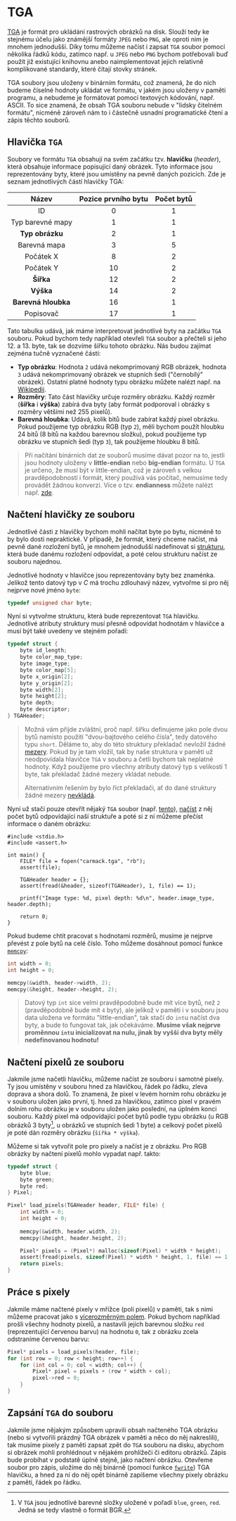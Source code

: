 # TGA
[TGA](https://en.wikipedia.org/wiki/Truevision_TGA) je formát pro ukládání rastrových obrázků na
disk. Slouží tedy ke stejnému účelu jako známější formáty `JPEG` nebo `PNG`, ale oproti nim je
mnohem jednodušší. Díky tomu můžeme načíst i zapsat `TGA` soubor pomocí několika řádků kódu, zatímco
např. u `JPEG` nebo `PNG` bychom potřebovali buď použít již existující knihovnu anebo naimplementovat
jejich relativně komplikované standardy, které čítají stovky stránek.

TGA soubory jsou uloženy v binárním formátu, což znamená, že do nich budeme číselné hodnoty ukládat ve formátu,
v jakém jsou uloženy v paměti programu, a nebudeme je formátovat pomocí textových kódování, např. ASCII. To sice
znamená, že obsah TGA souboru nebude v "lidsky čitelném formátu", nicméně zároveň nám to i částečně usnadní programatické
čtení a zápis těchto souborů.

## Hlavička `TGA`
Soubory ve formátu `TGA` obsahují na svém začátku tzv. **hlavičku** (*header*), která obsahuje informace
popisující daný obrázek. Tyto informace jsou reprezentovány byty, které jsou umístěny na pevně
daných pozicích. Zde je seznam jednotlivých částí hlavičky TGA:

|        Název        | Pozice prvního bytu | Počet bytů |
|:-------------------:|:-------------------:|:----------:|
|         ID          |          0          |     1      |
|  Typ barevné mapy   |          1          |     1      |
|   **Typ obrázku**   |          2          |     1      |
|    Barevná mapa     |          3          |     5      |
|      Počátek X      |          8          |     2      |
|      Počátek Y      |         10          |     2      |
|      **Šířka**      |         12          |     2      |
|      **Výška**      |         14          |     2      |
| **Barevná hloubka** |         16          |     1      |
|      Popisovač      |         17          |     1      |

Tato tabulka udává, jak máme interpretovat jednotlivé byty na začátku `TGA` souboru. Pokud bychom tedy
například otevřeli `TGA` soubor a přečteli si jeho 12. a 13. byte, tak se dozvíme šířku tohoto obrázku. 
Nás budou zajímat zejména tučně vyznačené části:
- **Typ obrázku**: Hodnota `2` udává nekomprimovaný RGB obrázek, hodnota `3` udává nekomprimovaný
obrázek ve stupních šedi ("černobílý" obrázek). Ostatní platné hodnoty typu obrázku můžete nalézt
např. na [Wikipedii](https://en.wikipedia.org/wiki/Truevision_TGA).
- **Rozměry**: Tato část hlavičky určuje rozměry obrázku. Každý rozměr (**šířka** i **výška**) zabírá
dva byty (aby formát podporoval i obrázky s rozměry většími než 255 pixelů).
- **Barevná hloubka**: Udává, kolik bitů bude zabírat každý pixel obrázku. Pokud použijeme typ obrázku
RGB (typ `2`), měli bychom použít hloubku 24 bitů (8 bitů na každou barevnou složku), pokud použijeme typ
obrázku ve stupních šedi (typ `3`), tak použijeme hloubku 8 bitů.

> Při načítání binárních dat ze souborů musíme dávat pozor na to, jestli jsou hodnoty uloženy v
> **little-endian** nebo **big-endian** formátu. U `TGA` je určeno, že musí být v little-endian, což je
> zároveň s velkou pravděpodobností i formát, který používá vás počítač, nemusíme tedy provádět žádnou
> konverzi. Více o tzv. **endianness** můžete nalézt např. [zde](https://en.wikipedia.org/wiki/Endianness).

## Načtení hlavičky ze souboru
Jednotlivé části z hlavičky bychom mohli načítat byte po bytu, nicméně to by bylo dosti nepraktické.
V případě, že formát, který chceme načíst, má pevně dané rozložení bytů, je mnohem jednodušší
nadefinovat si [strukturu](../struktury/struktury.md), která bude danému rozložení odpovídat, a poté
celou strukturu načíst ze souboru najednou.

Jednotlivé hodnoty v hlavičce jsou reprezentovány byty bez znaménka. Jelikož tento datový typ v *C*
má trochu zdlouhavý název, vytvořme si pro něj nejprve nové jméno `byte`:
```c
typedef unsigned char byte;
```

Nyní si vytvořme strukturu, která bude reprezentovat `TGA` hlavičku. Jednotlivé atributy struktury
musí přesně odpovídat hodnotám v hlavičce a musí být také uvedeny ve stejném pořadí:
```c
typedef struct {
    byte id_length;
    byte color_map_type;
    byte image_type;
    byte color_map[5];
    byte x_origin[2];
    byte y_origin[2];
    byte width[2];
    byte height[2];
    byte depth;
    byte descriptor;
} TGAHeader;
```

> Možná vám přijde zvláštní, proč např. šířku definujeme jako pole dvou bytů namísto použití
> "dvou-bajtového celého čísla", tedy datového typu `short`. Děláme to, aby do této struktury překladač
> nevložil žádné [mezery](../struktury/pametova_reprezentace.md#struktury-a-zarovnání). Pokud by je tam
> vložil, tak by naše struktura v paměti už neodpovídala hlavičce `TGA` v souboru a četli bychom tak
> neplatné hodnoty. Když použijeme pro všechny atributy datový typ s velikostí 1 byte, tak překladač
> žádné mezery vkládat nebude.
> 
> Alternativním řešením by bylo říct překladači, ať do dané struktury žádné mezery
> [nevkládá](https://stackoverflow.com/a/40642888/1107768).

Nyní už stačí pouze otevřít nějaký `TGA` soubor (např. [tento](../../static/img/carmack.tga)),
[načíst](../soubory/cteni_ze_souboru.md) z něj počet bytů odpovídající naší struktuře
a poté si z ní můžeme přečíst informace o daném obrázku:
```c,mainbody
#include <stdio.h>
#include <assert.h>

int main() {
    FILE* file = fopen("carmack.tga", "rb");
    assert(file);
    
    TGAHeader header = {};
    assert(fread(&header, sizeof(TGAHeader), 1, file) == 1);
    
    printf("Image type: %d, pixel depth: %d\n", header.image_type, header.depth);

    return 0;
}
```

Pokud budeme chtít pracovat s hodnotami rozměrů, musíme je nejprve převést z pole bytů
na celé číslo. Toho můžeme dosáhnout pomocí funkce [`memcpy`](https://devdocs.io/c/string/byte/memcpy):
```c
int width = 0;
int height = 0;

memcpy(&width, header->width, 2);
memcpy(&height, header->height, 2);
```

> Datový typ `int` sice velmi pravděpodobně bude mít více bytů, než `2` (pravděpodobně bude mít `4` byty), ale jelikož
> v paměti i v souboru jsou data uložena ve formátu "little-endian", tak stačí do `int`u načíst dva byty, a bude to fungovat
> tak, jak očekáváme. **Musíme však nejprve proměnnou `int`u inicializovat na nulu, jinak by vyšší dva byty měly nedefinovanou
> hodnotu!**

## Načtení pixelů ze souboru
Jakmile jsme načetli hlavičku, můžeme načíst ze souboru i samotné pixely. Ty jsou umístěny v souboru
hned za hlavičkou, řádek po řádku, zleva doprava a shora dolů. To znamená, že pixel v levém horním rohu obrázku je v souboru
uložen jako první, tj. hned za hlavičkou, zatímco pixel v pravém dolním rohu obrázku je v souboru uložen jako poslední,
na úplném konci souboru. Každý pixel má odpovídající počet bytů podle typu obrázku (u RGB obrázků 3 byty[^1],
u obrázků ve stupních šedi 1 byte) a celkový počet pixelů je poté dán rozměry obrázku (`šířka * výška`).

[^1]: V `TGA` jsou jednotlivé barevné složky uložené v pořadí `blue`, `green`, `red`. Jedná se tedy
vlastně o formát BGR.

Můžeme si tak vytvořit pole pro pixely a načíst je z obrázku. Pro RGB obrázky by načtení pixelů
mohlo vypadat např. takto: 
```c
typedef struct {
    byte blue;
    byte green;
    byte red;
} Pixel;

Pixel* load_pixels(TGAHeader header, FILE* file) {
    int width = 0;
    int height = 0;
    
    memcpy(&width, header.width, 2);
    memcpy(&height, header.height, 2);

    Pixel* pixels = (Pixel*) malloc(sizeof(Pixel) * width * height);
    assert(fread(pixels, sizeof(Pixel) * width * height, 1, file) == 1);
    return pixels;
}
```

## Práce s pixely
Jakmile máme načtené pixely v mřížce (poli pixelů) v paměti, tak s nimi můžeme pracovat jako s
[vícerozměrným polem](../pole/vicerozmerna_pole.md). Pokud bychom například prošli všechny hodnoty pixelů, a nastavili
jejich barevnou složku `red` (reprezentující červenou barvu) na hodnotu `0`, tak z obrázku zcela odstraníme červenou barvu:

```c
Pixel* pixels = load_pixels(header, file);
for (int row = 0; row < height; row++) {
    for (int col = 0; col < width; col++) {
        Pixel* pixel = pixels + (row * width + col);
        pixel->red = 0;
    }    
}
```

## Zapsání `TGA` do souboru
Jakmile jsme nějakým způsobem upravili obsah načteného TGA obrázku (nebo si vytvořili prázdný TGA obrázek v paměti a něco
do něj nakreslili), tak musíme pixely z paměti zapsat zpět do `TGA` souboru na disku, abychom si obrázek mohli prohlédnout
v nějakém prohlížeči či editoru obrázků. Zápis bude probíhat v podstatě úplně stejně, jako načtení obrázku. Otevřeme
soubor pro zápis, uložíme do něj binárně (pomocí funkce [`fwrite`](../soubory/zapis_do_souboru.md#zápis-do-souboru))
TGA hlavičku, a hned za ní do něj opět binárně zapíšeme všechny pixely obrázku z paměti, řádek po řádku.
